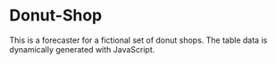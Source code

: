 # Donut-Shop
This is a forecaster for a fictional set of donut shops. The table data is dynamically generated with JavaScript.
